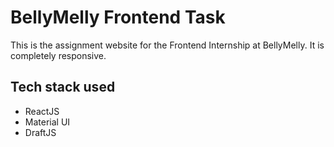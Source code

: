 # BellyMelly Frontend Task

This is the assignment website for the Frontend Internship at BellyMelly. It is completely responsive.

## Tech stack used

-   ReactJS
-   Material UI
-   DraftJS
